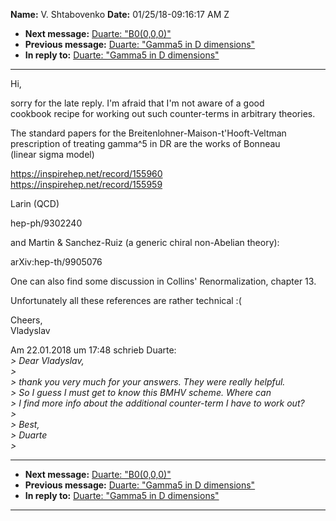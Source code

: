 **Name:** V. Shtabovenko
**Date:** 01/25/18-09:16:17 AM Z

  - **Next message:** [Duarte: "B0(0,0,0)"](1385.html)
  - **Previous message:** [Duarte: "Gamma5 in D dimensions"](1383.html)
  - **In reply to:** [Duarte: "Gamma5 in D dimensions"](1383.html)

-----

Hi,  

sorry for the late reply. I'm afraid that I'm not aware of a good  
cookbook recipe for working out such counter-terms in arbitrary
theories.  

The standard papers for the Breitenlohner-Maison-t'Hooft-Veltman  
prescription of treating gamma^5 in DR are the works of Bonneau  
(linear sigma model)  

https://inspirehep.net/record/155960  
https://inspirehep.net/record/155959  

Larin (QCD)  

hep-ph/9302240  

and Martin & Sanchez-Ruiz (a generic chiral non-Abelian theory):  

arXiv:hep-th/9905076  

One can also find some discussion in Collins' Renormalization, chapter
13.  

Unfortunately all these references are rather technical :(  

Cheers,  
Vladyslav  

Am 22.01.2018 um 17:48 schrieb Duarte:  
*\> Dear Vladyslav,*  
*\>*  
*\> thank you very much for your answers. They were really helpful.*  
*\> So I guess I must get to know this BMHV scheme. Where can*  
*\> I find more info about the additional counter-term I have to work
out?*  
*\>*  
*\> Best,*  
*\> Duarte*  
*\>*  

-----

  - **Next message:** [Duarte: "B0(0,0,0)"](1385.html)
  - **Previous message:** [Duarte: "Gamma5 in D dimensions"](1383.html)
  - **In reply to:** [Duarte: "Gamma5 in D dimensions"](1383.html)

-----

